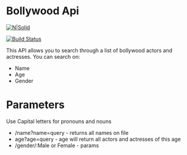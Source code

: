 # Bollywood Api

[![N|Solid](https://cldup.com/dTxpPi9lDf.thumb.png)](https://nodesource.com/products/nsolid)

[![Build Status](https://travis-ci.org/joemccann/dillinger.svg?branch=master)](https://travis-ci.org/joemccann/dillinger)

This API allows you to search through a list of bollywood actors and actresses. You can search on:

  - Name
  - Age
  - Gender

# Parameters
  Use Capital letters for pronouns and nouns

  - /name?name=query - returns all names on file
  - age?age=query - age will return all actors and actresses of this age
  - /gender/:Male or Female - params
